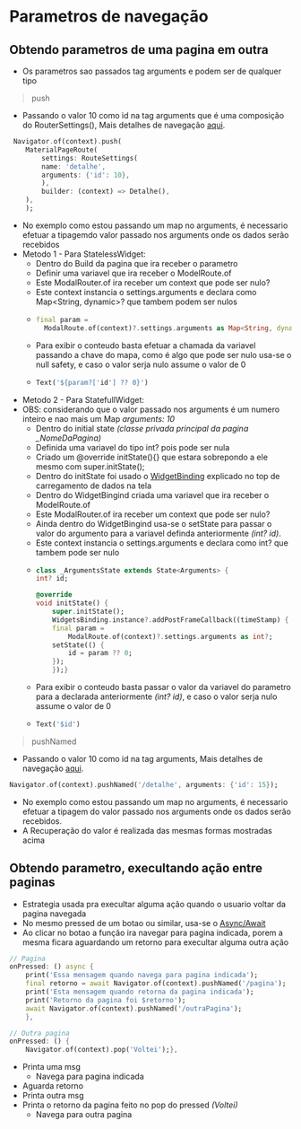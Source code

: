 # Parametros de navegação
## Obtendo parametros de uma pagina em outra
- Os parametros sao passados tag arguments e podem ser de qualquer tipo
>push
- Passando o valor 10 como id na tag arguments que é uma composição do RouterSettings(), Mais detalhes de navegação [aqui](./Navegacao.md).
```dart
 Navigator.of(context).push(
    MaterialPageRoute(
        settings: RouteSettings(
        name: 'detalhe',
        arguments: {'id': 10},
        ),
        builder: (context) => Detalhe(),
    ),
    );
```
- No exemplo como estou passando um map no arguments, é necessario efetuar a tipagemdo valor passado nos arguments onde os dados serão recebidos
- Metodo 1 - Para StatelessWidget:
    - Dentro do Build da pagina que ira receber o parametro
    - Definir uma variavel que ira receber o ModelRoute.of
    - Este ModalRouter.of ira receber um context que pode ser nulo?
    - Este context instancia o settings.arguments e declara como Map<String, dynamic>? que tambem podem ser nulos
    -   ```dart
        final param =
          ModalRoute.of(context)?.settings.arguments as Map<String, dynamic>?;
        ```
    - Para exibir o conteudo basta efetuar a chamada da variavel passando a chave do mapa, como é algo que pode ser nulo usa-se o null safety, e caso o valor serja nulo assume o valor de 0
    -   ```dart
        Text('${param?['id'] ?? 0}')
        ```
-   Metodo 2 - Para StatefullWidget:
-   OBS: considerando que o valor passado nos arguments é um numero inteiro e nao mais um Map *arguments: 10*
    -   Dentro do initial state *(classe privada principal da pagina _NomeDaPagina)*
    -   Definida uma variavel do tipo int? pois pode ser nula
    -   Criado um @override initState(){} que estara sobrepondo a ele mesmo com super.initState();
    -   Dentro do initState foi usado o [WidgetBinding](Flutter_Topicos.md#iniciando-carregamento-de-dados-na-tela) explicado no top de carregamento de dados na tela
    -   Dentro do WidgetBingind criada uma variavel que ira receber o ModelRoute.of
    -   Este ModalRouter.of ira receber um context que pode ser nulo?
    -   Ainda dentro do WidgetBingind usa-se o setState para passar o valor do argumento para a variavel definda anteriormente *(int? id)*.
    -   Este context instancia o settings.arguments e declara como int? que tambem pode ser nulo
    -   ```dart
        class _ArgumentsState extends State<Arguments> {
        int? id;

        @override
        void initState() {
            super.initState();
            WidgetsBinding.instance?.addPostFrameCallback((timeStamp) {
            final param =
                ModalRoute.of(context)?.settings.arguments as int?;
            setState(() {
                id = param ?? 0;
            });
            });}
        ```
    - Para exibir o conteudo basta passar o valor da variavel do parametro para a declarada anteriormente *(int? id)*, e caso o valor serja nulo assume o valor de 0
    -   ```dart
        Text('$id')
        ```
>pushNamed
- Passando o valor 10 como id na tag arguments, Mais detalhes de navegação [aqui](./Navegacao.md).
```dart
Navigator.of(context).pushNamed('/detalhe', arguments: {'id': 15});
```
- No exemplo como estou passando um map no arguments, é necessario efetuar a tipagem do valor passado nos arguments onde os dados serão recebidos.
- A Recuperação do valor é realizada das mesmas formas mostradas acima
## Obtendo parametro, execultando ação entre paginas
- Estrategia usada pra execultar alguma ação quando o usuario voltar da pagina navegada
- No mesmo pressed de um botao ou similar, usa-se o [Async/Await](../Dart/Dart_OO/Async.md)
- Ao clicar no botao a função ira navegar para pagina indicada, porem a mesma ficara aguardando um retorno para execultar alguma outra ação
```dart
// Pagina
onPressed: () async {
    print('Essa mensagem quando navega para pagina indicada');
    final retorno = await Navigator.of(context).pushNamed('/pagina');
    print('Esta mensagem quando retorna da pagina indicada');
    print('Retorno da pagina foi $retorno');
    await Navigator.of(context).pushNamed('/outraPagina');
    },
```
```dart
// Outra pagina
onPressed: () {
    Navigator.of(context).pop('Voltei');},
```
-   Printa uma msg
    -   Navega para pagina indicada
-   Aguarda retorno
-   Printa outra msg
-   Printa o retorno da pagina feito no pop do pressed *(Voltei)*
    -   Navega para outra pagina
